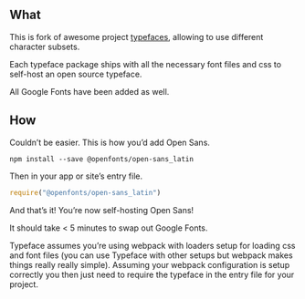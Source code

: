 ## What

This is fork of awesome project [typefaces](https://github.com/KyleAMathews/typefaces), allowing to use different character subsets.

Each typeface package ships with all the necessary font files and css to
self-host an open source typeface.

All Google Fonts have been added as well.

## How

Couldn’t be easier. This is how you’d add Open Sans.

```
npm install --save @openfonts/open-sans_latin
```

Then in your app or site’s entry file.

```javascript
require("@openfonts/open-sans_latin")
```

And that’s it! You’re now self-hosting Open Sans!

It should take < 5 minutes to swap out Google Fonts.

Typeface assumes you’re using webpack with loaders setup for loading css
and font files (you can use Typeface with other setups but webpack makes
things really really simple). Assuming your webpack configuration is
setup correctly you then just need to require the typeface in the entry
file for your project.
